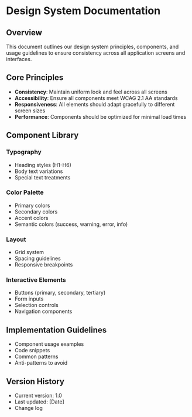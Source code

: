 # Design System Documentation

## Overview
This document outlines our design system principles, components, and usage guidelines to ensure consistency across all application screens and interfaces.

## Core Principles
- **Consistency**: Maintain uniform look and feel across all screens
- **Accessibility**: Ensure all components meet WCAG 2.1 AA standards
- **Responsiveness**: All elements should adapt gracefully to different screen sizes
- **Performance**: Components should be optimized for minimal load times

## Component Library
### Typography
- Heading styles (H1-H6)
- Body text variations
- Special text treatments

### Color Palette
- Primary colors
- Secondary colors
- Accent colors
- Semantic colors (success, warning, error, info)

### Layout
- Grid system
- Spacing guidelines
- Responsive breakpoints

### Interactive Elements
- Buttons (primary, secondary, tertiary)
- Form inputs
- Selection controls
- Navigation components

## Implementation Guidelines
- Component usage examples
- Code snippets
- Common patterns
- Anti-patterns to avoid

## Version History
- Current version: 1.0
- Last updated: [Date]
- Change log
